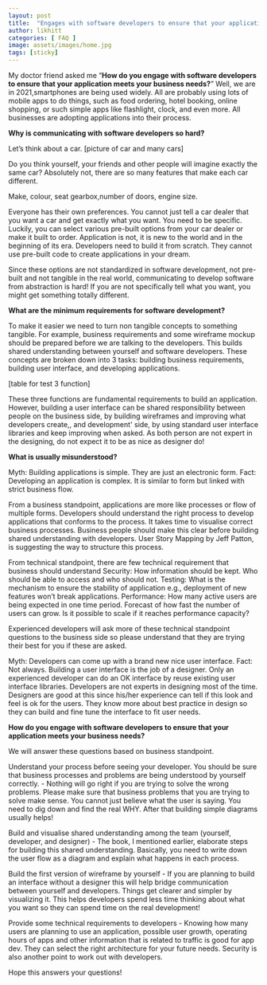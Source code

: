 ```yaml
---
layout: post
title:  "Engages with software developers to ensure that your application meets your business needs"
author: likhitt
categories: [ FAQ ]
image: assets/images/home.jpg
tags: [sticky]
---
```


My doctor friend asked me “**How do you engage with software developers to ensure that your application meets your business needs?**” Well, we are in 2021,smartphones are being used widely. All are probably using lots of mobile apps to do things, such as food ordering, hotel booking, online shopping, or such simple apps like flashlight, clock, and even more. All businesses are adopting applications into their process.

**Why is communicating with software developers so hard?**

Let’s think about a car. 
[picture of car and many cars]

Do you think yourself, your friends and other people will imagine exactly the same car? Absolutely not, there are so many features that make each car different.

Make, colour, seat gearbox,number of doors, engine size.

Everyone has their own preferences. You cannot just tell a car dealer that you want a car and get exactly what you want. You need to be specific. Luckily, you can select various pre-built options from your car dealer or make it built to order. Application is not, it is new to the world and in the beginning of its era. Developers need to build it from scratch. They cannot use pre-built code to create applications in your dream.

Since these options are not standardized in software development, not pre-built and not tangible in the real world, communicating to develop software from abstraction is hard! If you are not specifically tell what you want, you might get something totally different.

**What are the minimum requirements for software development?**

To make it easier we need to turn non tangible concepts to something tangible. For example, business requirements and some wireframe mockup should be prepared before we are talking to the developers. This builds shared understanding between yourself and software developers. These concepts are broken down into 3 tasks: building business requirements, building user interface, and developing applications.

[table for test 3 function]

These three functions are fundamental requirements to build an application. However, building a user interface can be shared responsibility between people on the business side, by building wireframes and improving what developers create,, and development' side, by using standard user interface libraries and keep improving when asked. As both person are not expert in the designing, do not expect it to be as nice as designer do!

**What is usually misunderstood?**

Myth: Building applications is simple. They are just an electronic form.
Fact: Developing an application is complex. It is similar to form but linked with strict business flow.

From a business standpoint, applications are more like processes or flow of multiple forms. Developers should understand the right process to develop applications that conforms to the process. It takes time to visualise correct business processes. Business people should make this clear before building shared understanding with developers. User Story Mapping by Jeff Patton, is suggesting the way to structure this process.

From technical standpoint, there are few technical requirement that business should understand
Security: How information should be kept. Who should be able to access and who should not.
Testing: What is the mechanism to ensure the stability of application e.g., deployment of new features won’t break applications.
Performance: How many active users are being expected in one time period. Forecast of how fast the number of users can grow. Is it possible to scale if it reaches performance capacity?

Experienced developers will ask more of these technical standpoint questions to the business side so please understand that they are trying their best for you if these are asked.

Myth: Developers can come up with a brand new nice user interface.
Fact: Not always. Building a user interface is the job of a designer. Only an experienced developer can do an OK interface by reuse existing user interface libraries. Developers are not experts in designing most of the time. Designers are good at this since his/her experience can tell if this look and feel is ok for the users. They know more about best practice in design so they can build and fine tune the interface to fit user needs.

**How do you engage with software developers to ensure that your application meets your business needs?**

We will answer these questions based on business standpoint.

Understand your process before seeing your developer. You should be sure that business processes and problems are being understood by yourself correctly. - Nothing will go right if you are trying to solve the wrong problems. Please make sure that business problems that you are trying to solve make sense. You cannot just believe what the user is saying. You need to dig down and find the real WHY. After that building simple diagrams usually helps!

Build and visualise shared understanding among the team (yourself, developer, and designer) - The book, I mentioned earlier, elaborate steps for building this shared understanding. Basically, you need to write down the user flow as a diagram and explain what happens in each process.

Build the first version of wireframe by yourself - If you are planning to build an interface without a designer this will help bridge communication between yourself and developers. Things get clearer and simpler by visualizing it. This helps developers spend less time thinking about what you want so they can spend time on the real development!

Provide some technical requirements to developers - Knowing how many users are planning to use an application, possible user growth, operating hours of apps and other information that is related to traffic is good for app dev. They can select the right architecture for your future needs. Security is also another point to work out with developers.

Hope this answers your questions!